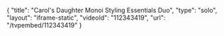 {
    "title": "Carol's Daughter Monoi Styling Essentials Duo",
    "type": "solo",
    "layout": "iframe-static",
    "videoId": "112343419",
    "url": "\/tvpembed\/112343419"
}
